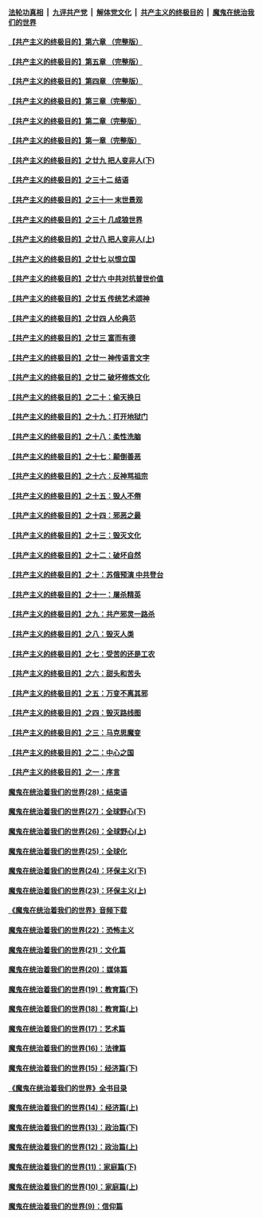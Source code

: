 ####  [法轮功真相](../../../../basic/blob/master/README.md?t=08291626) &nbsp;|&nbsp; [九评共产党](../../../../9ping.md/blob/master/README.md?t=08291626) &nbsp;|&nbsp; [解体党文化](../../../../jtdwh.md/blob/master/README.md?t=08291626)  &nbsp;|&nbsp; [共产主义的终极目的](../../../../gczydzjmd.md/blob/master/README.md?t=08291626) &nbsp;|&nbsp; [魔鬼在统治我们的世界](../../../../mgztzwmdsj.md/blob/master/README.md?t=08291626) 

#### [【共产主义的终极目的】第六章 （完整版）](../pages/nsc422/n11428913.md?t=08291626) 

#### [【共产主义的终极目的】第五章 （完整版）](../pages/nsc422/n11428912.md?t=08291626) 

#### [【共产主义的终极目的】第四章 （完整版）](../pages/nsc422/n11428907.md?t=08291626) 

#### [【共产主义的终极目的】第三章（完整版）](../pages/nsc422/n11428848.md?t=08291626) 

#### [【共产主义的终极目的】第二章（完整版）](../pages/nsc422/n11428831.md?t=08291626) 

#### [【共产主义的终极目的】第一章（完整版）](../pages/nsc422/n11417651.md?t=08291626) 

#### [【共产主义的终极目的】之廿九 把人变非人(下)](../pages/nsc422/n11344140.md?t=08291626) 

#### [【共产主义的终极目的】之三十二 结语](../pages/nsc422/n11360535.md?t=08291626) 

#### [【共产主义的终极目的】之三十一 末世景观](../pages/nsc422/n11351129.md?t=08291626) 

#### [【共产主义的终极目的】之三十 几成狼世界](../pages/nsc422/n11348280.md?t=08291626) 

#### [【共产主义的终极目的】之廿八 把人变非人(上)](../pages/nsc422/n11340492.md?t=08291626) 

#### [【共产主义的终极目的】之廿七 以恨立国](../pages/nsc422/n11336944.md?t=08291626) 

#### [【共产主义的终极目的】之廿六 中共对抗普世价值](../pages/nsc422/n11324785.md?t=08291626) 

#### [【共产主义的终极目的】之廿五 传统艺术颂神](../pages/nsc422/n11296396.md?t=08291626) 

#### [【共产主义的终极目的】之廿四 人伦典范](../pages/nsc422/n11296397.md?t=08291626) 

#### [【共产主义的终极目的】之廿三 富而有德](../pages/nsc422/n11283598.md?t=08291626) 

#### [【共产主义的终极目的】之廿一 神传语言文字](../pages/nsc422/n11263265.md?t=08291626) 

#### [【共产主义的终极目的】之廿二 破坏修炼文化](../pages/nsc422/n11245728.md?t=08291626) 

#### [【共产主义的终极目的】之二十：偷天换日](../pages/nsc422/n11238846.md?t=08291626) 

#### [【共产主义的终极目的】之十九：打开地狱门](../pages/nsc422/n11206376.md?t=08291626) 

#### [【共产主义的终极目的】之十八：柔性洗脑](../pages/nsc422/n11199994.md?t=08291626) 

#### [【共产主义的终极目的】之十七：颠倒善恶](../pages/nsc422/n11179782.md?t=08291626) 

#### [【共产主义的终极目的】之十六：反神骂祖宗](../pages/nsc422/n11166798.md?t=08291626) 

#### [【共产主义的终极目的】之十五：毁人不倦](../pages/nsc422/n11166792.md?t=08291626) 

#### [【共产主义的终极目的】之十四：邪恶之最](../pages/nsc422/n11150249.md?t=08291626) 

#### [【共产主义的终极目的】之十三：毁灭文化](../pages/nsc422/n11135227.md?t=08291626) 

#### [【共产主义的终极目的】之十二：破坏自然](../pages/nsc422/n11135214.md?t=08291626) 

#### [【共产主义的终极目的】之十：苏俄预演 中共登台](../pages/nsc422/n11118424.md?t=08291626) 

#### [【共产主义的终极目的】之十一：屠杀精英](../pages/nsc422/n11118442.md?t=08291626) 

#### [【共产主义的终极目的】之九：共产邪灵一路杀](../pages/nsc422/n11114139.md?t=08291626) 

#### [【共产主义的终极目的】之八：毁灭人类](../pages/nsc422/n11108503.md?t=08291626) 

#### [【共产主义的终极目的】之七：受苦的还是工农](../pages/nsc422/n11101809.md?t=08291626) 

#### [【共产主义的终极目的】之六：甜头和苦头](../pages/nsc422/n11096971.md?t=08291626) 

#### [【共产主义的终极目的】之五：万变不离其邪](../pages/nsc422/n11091285.md?t=08291626) 

#### [【共产主义的终极目的】之四：毁灭路线图](../pages/nsc422/n11086284.md?t=08291626) 

#### [【共产主义的终极目的】之三：马克思魔变](../pages/nsc422/n11061941.md?t=08291626) 

#### [【共产主义的终极目的】之二：中心之国](../pages/nsc422/n11047728.md?t=08291626) 

#### [【共产主义的终极目的】之一：序言](../pages/nsc422/n11086077.md?t=08291626) 

#### [魔鬼在统治着我们的世界(28)：结束语](../pages/nsc422/n10936246.md?t=08291626) 

#### [魔鬼在统治着我们的世界(27)：全球野心(下)](../pages/nsc422/n10928319.md?t=08291626) 

#### [魔鬼在统治着我们的世界(26)：全球野心(上)](../pages/nsc422/n10900318.md?t=08291626) 

#### [魔鬼在统治着我们的世界(25)：全球化](../pages/nsc422/n10788205.md?t=08291626) 

#### [魔鬼在统治着我们的世界(24)：环保主义(下)](../pages/nsc422/n10695307.md?t=08291626) 

#### [魔鬼在统治着我们的世界(23)：环保主义(上)](../pages/nsc422/n10688613.md?t=08291626) 

#### [《魔鬼在统治着我们的世界》音频下载](../pages/nsc422/n10635553.md?t=08291626) 

#### [魔鬼在统治着我们的世界(22)：恐怖主义](../pages/nsc422/n10614727.md?t=08291626) 

#### [魔鬼在统治着我们的世界(21)：文化篇](../pages/nsc422/n10597706.md?t=08291626) 

#### [魔鬼在统治着我们的世界(20)：媒体篇](../pages/nsc422/n10586579.md?t=08291626) 

#### [魔鬼在统治着我们的世界(19)：教育篇(下)](../pages/nsc422/n10564808.md?t=08291626) 

#### [魔鬼在统治着我们的世界(18)：教育篇(上)](../pages/nsc422/n10526970.md?t=08291626) 

#### [魔鬼在统治着我们的世界(17)：艺术篇](../pages/nsc422/n10499093.md?t=08291626) 

#### [魔鬼在统治着我们的世界(16)：法律篇](../pages/nsc422/n10485969.md?t=08291626) 

#### [魔鬼在统治着我们的世界(15)：经济篇(下)](../pages/nsc422/n10469975.md?t=08291626) 

#### [《魔鬼在统治着我们的世界》全书目录](../pages/nsc422/n10464261.md?t=08291626) 

#### [魔鬼在统治着我们的世界(14)：经济篇(上)](../pages/nsc422/n10457370.md?t=08291626) 

#### [魔鬼在统治着我们的世界(13)：政治篇(下)](../pages/nsc422/n10448270.md?t=08291626) 

#### [魔鬼在统治着我们的世界(12)：政治篇(上)](../pages/nsc422/n10444576.md?t=08291626) 

#### [魔鬼在统治着我们的世界(11)：家庭篇(下)](../pages/nsc422/n10440961.md?t=08291626) 

#### [魔鬼在统治着我们的世界(10)：家庭篇(上)](../pages/nsc422/n10435448.md?t=08291626) 

#### [魔鬼在统治着我们的世界(9)：信仰篇](../pages/nsc422/n10432159.md?t=08291626) 


